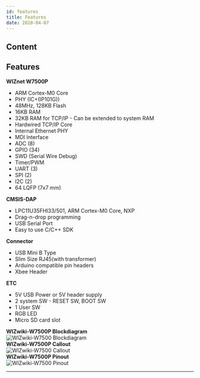 ```yaml
---
id: features
title: Features
date: 2020-04-07
---
```



## Content
## Features

**WIZnet W7500P**

   * ARM Cortex-M0 Core
   * PHY (IC+(IP101G))
   * 48MHz, 128KB Flash
   * 16KB RAM
   * 32KB RAM for TCP/IP - Can be extended to system RAM
   * Hardwired TCP/IP Core
   * Internal Ethernet PHY
   * MDI Interface
   * ADC (8)
   * GPIO (34)
   * SWD (Serial Wire Debug)
   * Timer/PWM 
   * UART (3)
   * SPI (2)
   * I2C (2)
   * 64 LQFP (7x7 mm)

**CMSIS-DAP**

 
  * LPC11U35FHI33/501, ARM Cortex-M0 Core, NXP
  * Drag-n-drop programming
  * USB Serial Port
  * Easy to use C/C++ SDK


**Connector**

  * USB Mini B Type
  * Slim Size RJ45(with transformer)
  * Arduino compatible pin headers
  * Xbee Header

**ETC**

   * 5V USB Power or 5V header supply
   * 2 system SW - RESET SW, BOOT SW
   * 1 User SW
   * RGB LED
   * Micro SD card slot

**WIZwiki-W7500P Blockdiagram**  
![WIZwiki-W7500
Blockdiagram](/products/wizwiki_w7500p/wizwiki-w7500p_blockdiagram.png%20)  
**WIZwiki-W7500P Callout**  
![WIZwiki-W7500
Callout](/products/wizwiki_w7500p/wizwiki-w7500p_callout.png%20)  
**WIZwiki-W7500P Pinout**  
![WIZwiki-W7500
Pinout](/products/wizwiki_w7500p/wizwiki_w7500p_pinout_mbed_150907.png%20)  

-----
